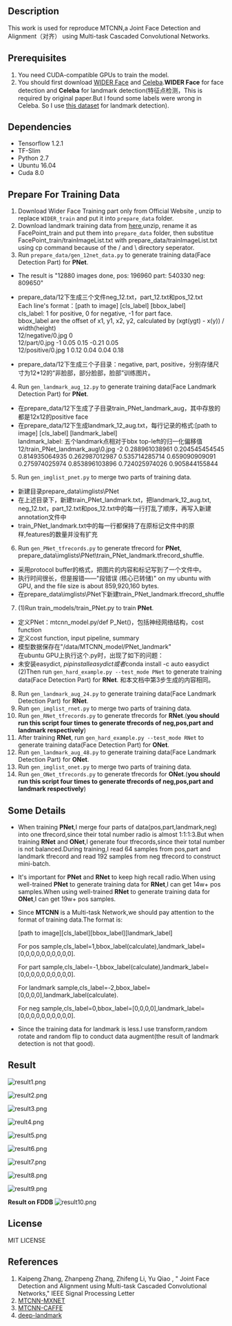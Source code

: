 ## Description
This work is used for reproduce MTCNN,a Joint Face Detection and Alignment（对齐） using Multi-task Cascaded Convolutional Networks.

## Prerequisites
1. You need CUDA-compatible GPUs to train the model.
2. You should first download [WIDER Face](http://mmlab.ie.cuhk.edu.hk/projects/WIDERFace/) and [Celeba](http://mmlab.ie.cuhk.edu.hk/projects/CelebA.html).**WIDER Face** for face detection and **Celeba** for landmark detection(特征点检测，This is required by original paper.But I found some labels were wrong in Celeba. So I use [this dataset](http://mmlab.ie.cuhk.edu.hk/archive/CNN_FacePoint.htm) for landmark detection).

## Dependencies
* Tensorflow 1.2.1
* TF-Slim
* Python 2.7
* Ubuntu 16.04
* Cuda 8.0

## Prepare For Training Data
1. Download Wider Face Training part only from Official Website , unzip to replace `WIDER_train` and put it into `prepare_data` folder.
2. Download landmark training data from [here](http://mmlab.ie.cuhk.edu.hk/archive/CNN_FacePoint.htm),unzip, rename it as FacePoint_train and put them into `prepare_data` folder, then substitue FacePoint_train/trainImageList.txt with prepare_data/trainImageList.txt using cp command because of the / and \ directory seperator.
3. Run `prepare_data/gen_12net_data.py` to generate training data(Face Detection Part) for **PNet**.
  * The result is "12880 images done, pos: 196960 part: 540330 neg: 809650"
  
  * prepare_data/12下生成三个文件neg_12.txt，part_12.txt和pos_12.txt   
  Each line's format：[path to image] [cls_label] [bbox_label]   
  cls_label: 1 for positive, 0 for negative, -1 for part face.   
  bbox_label are the offset of x1, y1, x2, y2, calculated by (xgt(ygt) - x(y)) / width(height)   
  12/negative/0.jpg 0   
  12/part/0.jpg -1 0.05 0.15 -0.21 0.05    
  12/positive/0.jpg 1 0.12 0.04 0.04 0.18    
  
  * prepare_data/12下生成三个子目录：negative, part, positive，分别存储尺寸为12*12的“非脸部，部分脸部，脸部”训练图片。
4. Run `gen_landmark_aug_12.py` to generate training data(Face Landmark Detection Part) for **PNet**.
  * 在prepare_data/12下生成了子目录train_PNet_landmark_aug，其中存放的都是12x12的positive face
  * 在prepare_data/12下生成landmark_12_aug.txt，每行记录的格式:[path to image] [cls_label] [landmark_label]     
  landmark_label: 五个landmark点相对于bbx top-left的归一化偏移值      
  12/train_PNet_landmark_aug\0.jpg -2 0.288961038961 0.204545454545 0.814935064935 0.262987012987 0.535714285714 0.659090909091 0.275974025974 0.853896103896 0.724025974026 0.905844155844
                                      
5. Run `gen_imglist_pnet.py` to merge two parts of training data.
* 新建目录prepare_data\imglists\PNet
* 在上述目录下，新建train_PNet_landmark.txt，把landmark_12_aug.txt, neg_12.txt，part_12.txt和pos_12.txt中的每一行打乱了顺序，再写入新建annotation文件中
* train_PNet_landmark.txt中的每一行都保持了在原标记文件中的原样,features的数量并没有扩充
6. Run `gen_PNet_tfrecords.py` to generate tfrecord for **PNet**, prepare_data\imglists\PNet\train_PNet_landmark.tfrecord_shuffle.
* 采用protocol buffer的格式，把图片的内容和标记写到了一个文件中。
* 执行时间很长，但是报错——"段错误 (核心已转储)" on my ubuntu with GPU, and the file size is about 859,920,160 bytes.
* 在prepare_data\imglists\PNet下新建train_PNet_landmark.tfrecord_shuffle
7. (1)Run train_models/train_PNet.py to train **PNet**. 
  * 定义PNet：mtcnn_model.py/def P_Net()，包括神经网络结构，cost function    
  * 定义cost function, input pipeline, summary        
  * 模型数据保存在"/data/MTCNN_model/PNet_landmark"    
  在ubuntu GPU上执行这个.py时，出现了如下的问题：    
  * 未安装easydict, $pip install easydict或者$conda install -c auto easydict    
  (2)Then run `gen_hard_example.py --test_mode PNet` to generate training data(Face Detection Part) for **RNet**. 和本文档中第3步生成的内容相同。    
8. Run `gen_landmark_aug_24.py` to generate training data(Face Landmark Detection Part) for **RNet**.
9. Run `gen_imglist_rnet.py` to merge two parts of training data.
10. Run `gen_RNet_tfrecords.py` to generate tfrecords for **RNet**.(**you should run this script four times to generate tfrecords of neg,pos,part and landmark respectively**)
11. After training **RNet**, run `gen_hard_example.py --test_mode RNet` to generate training data(Face Detection Part) for **ONet**.
12. Run `gen_landmark_aug_48.py` to generate training data(Face Landmark Detection Part) for **ONet**.
13. Run `gen_imglist_onet.py` to merge two parts of training data.
14. Run `gen_ONet_tfrecords.py` to generate tfrecords for **ONet**.(**you should run this script four times to generate tfrecords of neg,pos,part and landmark respectively**)

## Some Details
* When training **PNet**,I merge four parts of data(pos,part,landmark,neg) into one tfrecord,since their total number radio is almost 1:1:1:3.But when training **RNet** and **ONet**,I generate four tfrecords,since their total number is not balanced.During training,I read 64 samples from pos,part and landmark tfrecord and read 192 samples from neg tfrecord to construct mini-batch.
* It's important for **PNet** and **RNet** to keep high recall radio.When using well-trained **PNet** to generate training data for **RNet**,I can get 14w+ pos samples.When using well-trained **RNet** to generate training data for **ONet**,I can get 19w+ pos samples.
* Since **MTCNN** is a Multi-task Network,we should pay attention to the format of training data.The format is:
 
  [path to image][cls_label][bbox_label][landmark_label]
  
  For pos sample,cls_label=1,bbox_label(calculate),landmark_label=[0,0,0,0,0,0,0,0,0,0].

  For part sample,cls_label=-1,bbox_label(calculate),landmark_label=[0,0,0,0,0,0,0,0,0,0].
  
  For landmark sample,cls_label=-2,bbox_label=[0,0,0,0],landmark_label(calculate).  
  
  For neg sample,cls_label=0,bbox_label=[0,0,0,0],landmark_label=[0,0,0,0,0,0,0,0,0,0].  

* Since the training data for landmark is less.I use transform,random rotate and random flip to conduct data augment(the result of landmark detection is not that good).

## Result

![result1.png](https://i.loli.net/2017/08/30/59a6b65b3f5e1.png)

![result2.png](https://i.loli.net/2017/08/30/59a6b6b4efcb1.png)

![result3.png](https://i.loli.net/2017/08/30/59a6b6f7c144d.png)

![reult4.png](https://i.loli.net/2017/08/30/59a6b72b38b09.png)

![result5.png](https://i.loli.net/2017/08/30/59a6b76445344.png)

![result6.png](https://i.loli.net/2017/08/30/59a6b79d5b9c7.png)

![result7.png](https://i.loli.net/2017/08/30/59a6b7d82b97c.png)

![result8.png](https://i.loli.net/2017/08/30/59a6b7ffad3e2.png)

![result9.png](https://i.loli.net/2017/08/30/59a6b843db715.png)

**Result on FDDB**
![result10.png](https://i.loli.net/2017/08/30/59a6b875f1792.png)

## License
MIT LICENSE

## References
1. Kaipeng Zhang, Zhanpeng Zhang, Zhifeng Li, Yu Qiao , " Joint Face Detection and Alignment using Multi-task Cascaded Convolutional Networks," IEEE Signal Processing Letter
2. [MTCNN-MXNET](https://github.com/Seanlinx/mtcnn)
3. [MTCNN-CAFFE](https://github.com/CongWeilin/mtcnn-caffe)
4. [deep-landmark](https://github.com/luoyetx/deep-landmark)
